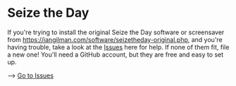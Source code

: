 # Seize the Day

If you're trying to install the original Seize the Day software or screensaver from https://iangilman.com/software/seizetheday-original.php, and you're having trouble, take a look at the [Issues](https://github.com/iangilman/seizetheday-original/issues) here for help. If none of them fit, file a new one! You'll need a GitHub account, but they are free and easy to set up.

--> [Go to Issues](https://github.com/iangilman/seizetheday-original/issues)

